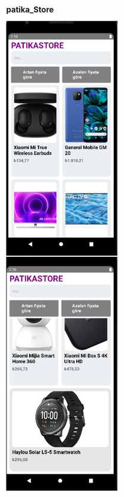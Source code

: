 ## patika_Store

<img src="./src/assets/patikaStore1.PNG" width="300"> <img src="./src/assets/patikaStore2.PNG" width="300">
